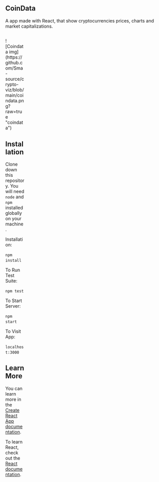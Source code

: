 ## CoinData

A app made with React, that show cryptocurrencies prices, charts and market capitalizations.

##
<div style="width:60px ; height:60px">
![Coindata img](https://github.com/Sma-source/crypto-viz/blob/main/coindata.png?raw=true "coindata")
<div>


## Installation
Clone down this repository. You will need `node` and `npm` installed globally on your machine. 

Installation:

`npm install`  

To Run Test Suite:  

`npm test`  

To Start Server:

`npm start`  

To Visit App:

`localhost:3000`  


## Learn More

You can learn more in the [Create React App documentation](https://facebook.github.io/create-react-app/docs/getting-started).

To learn React, check out the [React documentation](https://reactjs.org/).

